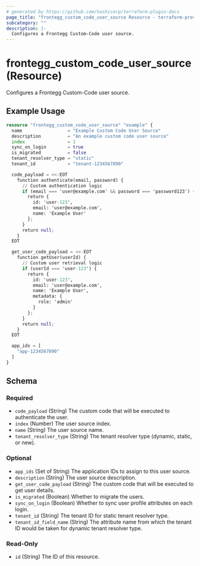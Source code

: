 ```yaml
---
# generated by https://github.com/hashicorp/terraform-plugin-docs
page_title: "frontegg_custom_code_user_source Resource - terraform-provider-frontegg"
subcategory: ""
description: |-
  Configures a Frontegg Custom-Code user source.
---
```


# frontegg_custom_code_user_source (Resource)

Configures a Frontegg Custom-Code user source.

## Example Usage

```terraform
resource "frontegg_custom_code_user_source" "example" {
  name                 = "Example Custom Code User Source"
  description          = "An example custom code user source"
  index                = 1
  sync_on_login        = true
  is_migrated          = false
  tenant_resolver_type = "static"
  tenant_id            = "tenant-1234567890"

  code_payload = <<-EOT
    function authenticate(email, password) {
      // Custom authentication logic
      if (email === 'user@example.com' && password === 'password123') {
        return {
          id: 'user-123',
          email: 'user@example.com',
          name: 'Example User'
        };
      }
      return null;
    }
  EOT

  get_user_code_payload = <<-EOT
    function getUser(userId) {
      // Custom user retrieval logic
      if (userId === 'user-123') {
        return {
          id: 'user-123',
          email: 'user@example.com',
          name: 'Example User',
          metadata: {
            role: 'admin'
          }
        };
      }
      return null;
    }
  EOT

  app_ids = [
    "app-1234567890"
  ]
}
```

<!-- schema generated by tfplugindocs -->
## Schema

### Required

- `code_payload` (String) The custom code that will be executed to authenticate the user.
- `index` (Number) The user source index.
- `name` (String) The user source name.
- `tenant_resolver_type` (String) The tenant resolver type (dynamic, static, or new).

### Optional

- `app_ids` (Set of String) The application IDs to assign to this user source.
- `description` (String) The user source description.
- `get_user_code_payload` (String) The custom code that will be executed to get user details.
- `is_migrated` (Boolean) Whether to migrate the users.
- `sync_on_login` (Boolean) Whether to sync user profile attributes on each login.
- `tenant_id` (String) The tenant ID for static tenant resolver type.
- `tenant_id_field_name` (String) The attribute name from which the tenant ID would be taken for dynamic tenant resolver type.

### Read-Only

- `id` (String) The ID of this resource.
